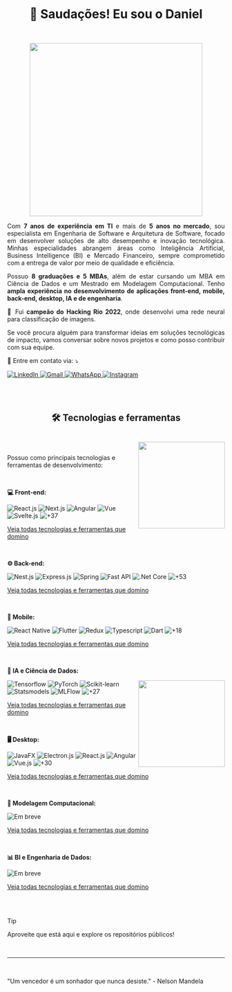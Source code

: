 <h1 align="center">🖖 Saudações! Eu sou o Daniel</h1>
<br>

<picture>
  <source media="(min-width:1160px)" srcset="https://github-dbrazl.s3.us-east-1.amazonaws.com/dbrazl/ilustration-1.png?" alt="ilustração de um computador" min-width="400px" max-width="321px" width="400px">
  <img align="right">
</picture>

<p align="center">
  <picture>
    <source media="(max-width:1159px)" srcset="https://github-dbrazl.s3.us-east-1.amazonaws.com/dbrazl/ilustration-1.png?" alt="ilustração de um computador" min-width="400px" max-width="321px" width="400px">
    <img style="display: block">
  </picture>
</p>

<p align="justify"> 
Com <strong>7 anos de experiência em TI</strong> e mais de <strong>5 anos no mercado</strong>, sou especialista em Engenharia de Software e Arquitetura de Software, focado em desenvolver soluções de alto desempenho e inovação tecnológica. Minhas especialidades abrangem áreas como Inteligência Artificial, Business Intelligence (BI) e Mercado Financeiro, sempre comprometido com a entrega de valor por meio de qualidade e eficiência.
</p>

<p align="justify">
Possuo <strong>8 graduações e 5 MBAs</strong>, além de estar cursando um MBA em Ciência de Dados e um Mestrado em Modelagem Computacional. Tenho <strong> ampla experiência no desenvolvimento de aplicações front-end, mobile, back-end, desktop, IA e de engenharia</strong>.
</p>

<p align="justify">
  🥇 Fui <strong>campeão do Hacking Rio 2022</strong>, onde desenvolvi uma rede neural para classificação de imagens.
</p>

<p align="justify">
  Se você procura alguém para transformar ideias em soluções tecnológicas de impacto, vamos conversar sobre novos projetos e como posso contribuir com sua equipe.
</p>

<p align="justify">
  💌 Entre em contato via: ⤵️
</p>

<p align="left">
  <a href="https://www.linkedin.com/in/dbrazl/" title="LinkedIn">
    <img src="https://img.shields.io/badge/-Linkedin-0e76a8?style=flat-square&logo=Linkedin&logoColor=white&link=LINK-DO-SEU-LINKEDIN" alt="LinkedIn"/>
  </a>
  <a href="mailto:daniel.braz@vyox.io" title="Gmail">
    <img src="https://img.shields.io/badge/-Gmail-FF0000?style=flat-square&labelColor=FF0000&logo=gmail&logoColor=white&link=LINK-DO-SEU-GMAIL" alt="Gmail"/>
  </a>
  <a href="https://web.whatsapp.com/send?phone=5524992252251" title="WhatsApp">
    <img src="https://img.shields.io/badge/-WhatsApp-25d366?style=flat-square&labelColor=25d366&logo=whatsapp&logoColor=white&link=API-DO-SEU-WHATSAPP" alt="WhatsApp"/>
  </a>
  <a href="https://www.instagram.com/dot.braz/" title="Instagram">
    <img src="https://img.shields.io/badge/-Instagram-DF0174?style=flat-square&labelColor=DF0174&logo=instagram&logoColor=white&link=LINK-DO-SEU-INSTAGRAM" alt="Instagram"/>
  </a>
</p>

<br>
<br>

<h2 align="center">🛠️ Tecnologias e ferramentas</h2>
<br>

<picture>
  <source media="(min-width:1160px)" srcset="https://github-dbrazl.s3.us-east-1.amazonaws.com/dbrazl/ilustration-2.png?" min-width="400px" max-width="400px" width="400px" alt="ilustração de um computador">
  <source media="(min-width:898px)" srcset="https://github-dbrazl.s3.us-east-1.amazonaws.com/dbrazl/ilustration-2.png?" alt="ilustração de um computador" min-width="200px" max-width="200px" width="200px">
  <img align="right">
</picture>

<p align="center">
  <picture>
    <source media="(max-width:897px)" srcset="https://github-dbrazl.s3.us-east-1.amazonaws.com/dbrazl/ilustration-2.png?" alt="ilustração de um computador" min-width="400px" max-width="400px" width="400px">
    <img style="display: block;">
  </picture>
</p>

<p align="left">
  Possuo como principais tecnologias e ferramentas de desenvolvimento:
</p>

<br>

<p align="left">
  <strong>💻 Front-end:</strong>
<p>

![React.js](https://img.shields.io/badge/-React.js-333333?style=flat&logo=react)
![Next.js](https://img.shields.io/badge/-Next.js-333333?style=flat&logo=next.js)
![Angular](https://img.shields.io/badge/-Angular-333333?style=flat&logo=angular&logoColor=C62E2E)
![Vue](https://img.shields.io/badge/-Vue.js-333333?style=flat&logo=vue.js)
![Svelte.js](https://img.shields.io/badge/-Svelte.js-333333?style=flat&logo=svelte)
![+37](https://img.shields.io/badge/-+31-333333?style=flat)

<a href="./FRONT_END.md">Veja todas tecnologias e ferramentas que domino</a>

<br>

<p align="left">
  <strong>⚙️ Back-end:</strong>
<p>

![Nest.js](https://img.shields.io/badge/-Nest.js-333333?style=flat&logo=nestJS&logoColor=D9224C)
![Express.js](https://img.shields.io/badge/-Express.js-333333?style=flat&logo=express&logoColor=black)
![Spring](https://img.shields.io/badge/-Spring-333333?style=flat&logo=spring)
![Fast API](https://img.shields.io/badge/Fast%20API-333333.svg?style=flat&logo=fastAPI)
![.Net Core](https://img.shields.io/badge/-.Net%20Core-333333?style=flat&logo=.NET&logoColor=6A4097)
![+53](https://img.shields.io/badge/-+53-333333?style=flat)

<a href="./BACK_END.md">Veja todas tecnologias e ferramentas que domino</a>

<br>

<p align="left">
  <strong>📱 Mobile:</strong>
<p>

![React Native](https://img.shields.io/badge/-React%20Native-333333?style=flat&logo=react&logoColor=blue)
![Flutter](https://img.shields.io/badge/Flutter-333333.svg?style=flat&logo=flutter&logoColor=5AC2F0)
![Redux](https://img.shields.io/badge/-Redux-333333?style=flat&logo=redux&logoColor=7248B6)
![Typescript](https://img.shields.io/badge/-Typescript-333333?style=flat&logo=typescript&logoColor=00599C)
![Dart](https://img.shields.io/badge/-Dart-333333?style=flat&logo=dart&logoColor=00D2B8)
![+18](https://img.shields.io/badge/-+18-333333?style=flat)

<a href="./MOBILE.md">Veja todas tecnologias e ferramentas que domino</a>

<br>

<p align="left">
  <strong>🧠 IA e Ciência de Dados:</strong>
<p>

<picture>
  <source media="(min-width:1160px)" srcset="https://github-dbrazl.s3.us-east-1.amazonaws.com/dbrazl/ilustration-3.png?" min-width="400px" max-width="400px" width="400px" alt="ilustração de um computador">
  <source media="(min-width:898px)" srcset="https://github-dbrazl.s3.us-east-1.amazonaws.com/dbrazl/ilustration-3.png?" min-width="200px" max-width="200px" width="200px" alt="ilustração de um computador">
  <img align="right">
</picture>

![Tensorflow](https://img.shields.io/badge/-Tensorflow-333333?style=flat&logo=tensorflow)
![PyTorch](https://img.shields.io/badge/PyTorch-333333.svg?style=flat&logo=pytorch)
![Scikit-learn](https://img.shields.io/badge/-Scikit%2d-learn-333333?style=flat&logo=scikitlearn)
![Statsmodels](https://img.shields.io/badge/-Statsmodels-333333?style=flat&logo=python&logoColor=green)
![MLFlow](https://img.shields.io/badge/-MLFlow-333333?style=flat&logo=MLFlow)
![+27](https://img.shields.io/badge/-+27-333333?style=flat)

<a href="./AI_AND_DATA_SCIENCE.md">Veja todas tecnologias e ferramentas que domino</a>

<br>

<p align="left">
  <strong>🖥️ Desktop:</strong>
<p>

![JavaFX](https://img.shields.io/badge/-JavaFX-333333?style=flat&logo=openjdk&logoColor=orange)
![Electron.js](https://img.shields.io/badge/Electron.js-333333.svg?style=flat&logo=electron)
![React.js](https://img.shields.io/badge/-React.js-333333?style=flat&logo=react)
![Angular](https://img.shields.io/badge/-Angular-333333?style=flat&logo=angular&logoColor=C62E2E)
![Vue.js](https://img.shields.io/badge/-Vue.js-333333?style=flat&logo=vue.js)
![+30](https://img.shields.io/badge/-+30-333333?style=flat)

<a href="./DESKTOP.md">Veja todas tecnologias e ferramentas que domino</a>

<br>

<p align="left">
  <strong>🔢 Modelagem Computacional:</strong>
<p>

![Em breve](https://img.shields.io/badge/-Em%20breve-C62E2E?style=flat&logoColor=00599C)

<a href="#">Veja todas tecnologias e ferramentas que domino</a>

<br>

<p align="left">
  <strong>📊 BI e Engenharia de Dados:</strong>
<p>

![Em breve](https://img.shields.io/badge/-Em%20breve-C62E2E?style=flat&logoColor=00599C)

<a href="#">Veja todas tecnologias e ferramentas que domino</a>

<br>
<br>

> [!TIP]
> Aproveite que está aqui e explore os repositórios públicos!

<br>
<hr>
<br>

"Um vencedor é um sonhador que nunca desiste." - Nelson Mandela
